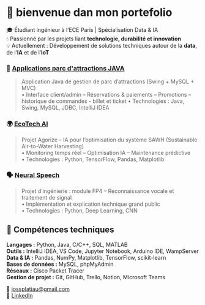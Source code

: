# 👋 bienvenue dan mon portefolio

🎓 Étudiant ingénieur à l’ECE Paris | Spécialisation Data & IA  
💧 Passionné par les projets liant **technologie, durabilité et innovation**  
💡 Actuellement : Développement de solutions techniques autour de la **data**, de l’**IA** et de l’**IoT**

### 🎢 [Applications parc d'attractions JAVA](https://github.com/Jowiip/app-parc-attractions-java)
> Application Java de gestion de parc d’attractions (Swing + MySQL + MVC)  
> • Interface client/admin – Réservations & paiements – Promotions – historique de commandes - billet et ticket 
> • Technologies : Java, Swing, MySQL, JDBC, IntelliJ IDEA  

### 🌍 [EcoTech AI](https://github.com/JosselinPlatiau/EcoTech-AI)
> Projet Agorize – IA pour l’optimisation du système SAWH (Sustainable Air-to-Water Harvesting)  
> • Monitoring temps réel – Optimisation IA – Maintenance prédictive  
> • Technologies : Python, TensorFlow, Pandas, Matplotlib  

### 🗣️ [Neural Speech](https://github.com/JosselinPlatiau/Neural-Speech)
> Projet d’ingénierie : module FP4 – Reconnaissance vocale et traitement de signal  
> • Implémentation et explication technique grand public  
> • Technologies : Python, Deep Learning, CNN  

## 🧠 Compétences techniques

**Langages :** Python, Java, C/C++, SQL, MATLAB  
**Outils :** IntelliJ IDEA, VS Code, Jupyter Notebook, Arduino IDE, WampServer  
**Data & IA :** Pandas, NumPy, Matplotlib, TensorFlow, scikit-learn  
**Bases de données :** MySQL, phpMyAdmin  
**Réseaux :** Cisco Packet Tracer  
**Gestion de projet :** Git, GitHub, Trello, Notion, Microsoft Teams  

📧 jossplatiau@gmail.com  
🔗 [LinkedIn](https://linkedin.com/in/josselin-platiau)  
